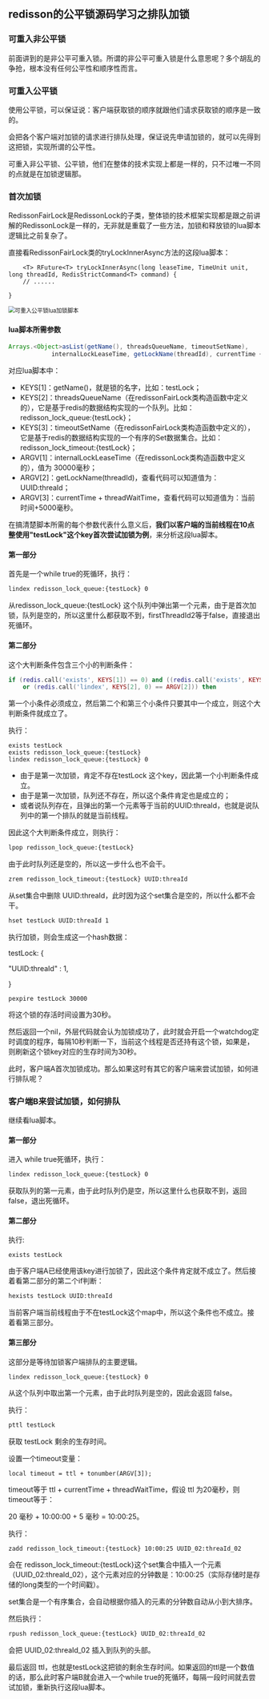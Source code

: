 ## redisson的公平锁源码学习之排队加锁

### 可重入非公平锁

前面讲到的是非公平可重入锁。所谓的非公平可重入锁是什么意思呢？多个胡乱的争抢，根本没有任何公平性和顺序性而言。

### 可重入公平锁

使用公平锁，可以保证说：客户端获取锁的顺序就跟他们请求获取锁的顺序是一致的。

会把各个客户端对加锁的请求进行排队处理，保证说先申请加锁的，就可以先得到这把锁，实现所谓的公平性。

可重入非公平锁、公平锁，他们在整体的技术实现上都是一样的，只不过唯一不同的点就是在加锁逻辑那。

### 首次加锁

RedissonFairLock是RedissonLock的子类，整体锁的技术框架实现都是跟之前讲解的RedissonLock是一样的，无非就是重载了一些方法，加锁和释放锁的lua脚本逻辑比之前复杂了。

直接看RedissonFairLock类的tryLockInnerAsync方法的这段lua脚本：

```
    <T> RFuture<T> tryLockInnerAsync(long leaseTime, TimeUnit unit, long threadId, RedisStrictCommand<T> command) {
    // ......
    
}
```

<img src="redisson的公平锁源码学习之排队加锁.assets/可重入公平锁lua加锁脚本.png" alt="可重入公平锁lua加锁脚本" style="zoom:80%;" />

#### lua脚本所需参数

```java
Arrays.<Object>asList(getName(), threadsQueueName, timeoutSetName), 
            internalLockLeaseTime, getLockName(threadId), currentTime + threadWaitTime, currentTime);
```

对应lua脚本中：

- KEYS[1]：getName()，就是锁的名字，比如：testLock；
- KEYS[2]：threadsQueueName（在redissonFairLock类构造函数中定义的），它是基于redis的数据结构实现的一个队列。比如：redisson_lock_queue:{testLock}；
- KEYS[3]：timeoutSetName（在redissonFairLock类构造函数中定义的），它是基于redis的数据结构实现的一个有序的Set数据集合。比如：redisson_lock_timeout:{testLock}；
- ARGV[1]：internalLockLeaseTime（在redissonLock类构造函数中定义的），值为 30000毫秒；
- ARGV[2]：getLockName(threadId)，查看代码可以知道值为：UUID:threaId；
- ARGV[3]：currentTime + threadWaitTime，查看代码可以知道值为：当前时间+5000毫秒。

在搞清楚脚本所需的每个参数代表什么意义后，**我们以客户端的当前线程在10点整使用"testLock"这个key首次尝试加锁为例**，来分析这段lua脚本。

#### 第一部分

首先是一个while true的死循环，执行：

```bash
lindex redisson_lock_queue:{testLock} 0
```

从redisson_lock_queue:{testLock} 这个队列中弹出第一个元素，由于是首次加锁，队列是空的，所以这里什么都获取不到，firstThreadId2等于false，直接退出死循环。

#### 第二部分

这个大判断条件包含三个小的判断条件：

```lua
if (redis.call('exists', KEYS[1]) == 0) and ((redis.call('exists', KEYS[2]) == 0) 
    or (redis.call('lindex', KEYS[2], 0) == ARGV[2])) then
```

第一个小条件必须成立，然后第二个和第三个小条件只要其中一个成立，则这个大判断条件就成立了。

执行：

```
exists testLock
exists redisson_lock_queue:{testLock}
lindex redisson_lock_queue:{testLock} 0
```

- 由于是第一次加锁，肯定不存在testLock 这个key，因此第一个小判断条件成立。
- 由于是第一次加锁，队列还不存在，所以这个条件肯定也是成立的；
- 或者说队列存在，且弹出的第一个元素等于当前的UUID:threaId，也就是说队列中的第一个排队的就是当前线程。

因此这个大判断条件成立，则执行：

```bash
lpop redisson_lock_queue:{testLock}
```

由于此时队列还是空的，所以这一步什么也不会干。

```bash
zrem redisson_lock_timeout:{testLock} UUID:threaId
```

从set集合中删除 UUID:threaId，此时因为这个set集合是空的，所以什么都不会干。

```bash
hset testLock UUID:threaId 1
```

执行加锁，则会生成这一个hash数据：

testLock: {

  "UUID:threaId" : 1,

} 

```
pexpire testLock 30000
```

将这个锁的存活时间设置为30秒。

然后返回一个nil，外层代码就会认为加锁成功了，此时就会开启一个watchdog定时调度的程序，每隔10秒判断一下，当前这个线程是否还持有这个锁，如果是，则刷新这个锁key对应的生存时间为30秒。

此时，客户端A首次加锁成功。那么如果这时有其它的客户端来尝试加锁，如何进行排队呢？

### 客户端B来尝试加锁，如何排队

继续看lua脚本。

#### 第一部分

进入 while true死循环，执行：

```bash
lindex redisson_lock_queue:{testLock} 0
```

获取队列的第一元素，由于此时队列仍是空，所以这里什么也获取不到，返回false，退出死循环。

#### 第二部分

执行:

```ba&#39;h
exists testLock
```

由于客户端A已经使用该key进行加锁了，因此这个条件肯定就不成立了。然后接着看第二部分的第二个if判断：

```bash
hexists testLock UUID:threaId
```

当前客户端当前线程由于不在testLock这个map中，所以这个条件也不成立。接着看第三部分。

#### 第三部分

这部分是等待加锁客户端排队的主要逻辑。

```bash
lindex redisson_lock_queue:{testLock} 0
```

从这个队列中取出第一个元素，由于此时队列是空的，因此会返回 false。

执行：

```bash
pttl testLock
```

获取 testLock 剩余的生存时间。

设置一个timeout变量：

```
local timeout = ttl + tonumber(ARGV[3]);
```

timeout等于 ttl + currentTime + threadWaitTime，假设 ttl 为20毫秒，则timeout等于：

20 毫秒 + 10:00:00 + 5 毫秒 = 10:00:25。

执行：

```
zadd redisson_lock_timeout:{testLock} 10:00:25 UUID_02:threaId_02
```

会在 redisson_lock_timeout:{testLock}这个set集合中插入一个元素（UUID_02:threaId_02），这个元素对应的分钟数是：10:00:25（实际存储时是存储的long类型的一个时间戳）。

set集合是一个有序集合，会自动根据你插入的元素的分钟数自动从小到大排序。

然后执行：

```bash
rpush redisson_lock_queue:{testLock} UUID_02:threaId_02
```

会把 UUID_02:threaId_02 插入到队列的头部。

最后返回 ttl，也就是testLock这把锁的剩余生存时间。如果返回的ttl是一个数值的话，那么此时客户端B就会进入一个while true的死循环，每隔一段时间就去尝试加锁，重新执行这段lua脚本。

